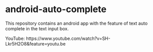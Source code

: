# android-auto-complete
<p>This repository contains an android app with the feature of text auto complete in the text input box.</p>
<p>YouTube: https://www.youtube.com/watch?v=SH-Lkr5H2O8&feature=youtu.be</p>
